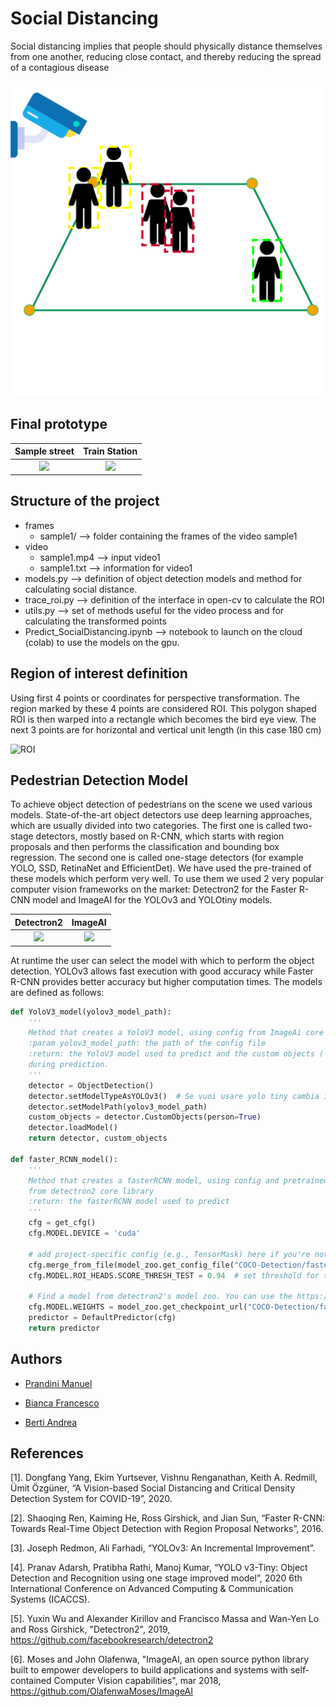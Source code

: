 # Social Distancing

Social distancing implies that people should physically distance themselves from one another, reducing close contact, and thereby reducing the spread of a contagious disease 

![Logo](https://github.com/ManuelPrandini/SocialDistancing/blob/master/img/logo.png)

## Final prototype

Sample street            |  Train Station
:-------------------------:|:-------------------------:
![](https://github.com/ManuelPrandini/SocialDistancing/blob/master/img/output_fasterRCNN_final_sample1.gif)  |  ![](https://github.com/ManuelPrandini/SocialDistancing/blob/master/img/output-fasterRCNN-final-sample52.gif)

## Structure of the project

- frames
  - sample1/ --> folder containing the frames of the video sample1
- video
  - sample1.mp4 --> input video1
  - sample1.txt --> information for video1
- models.py --> definition of object detection models and method for calculating social distance.
- trace_roi.py --> definition of the interface in open-cv to calculate the ROI 
- utils.py --> set of methods useful for the video process and for calculating the transformed points
- Predict_SocialDistancing.ipynb --> notebook to launch on the cloud (colab) to use the models on the gpu.

## Region of interest definition

Using first 4 points or coordinates for perspective transformation. The region marked by these 4 points are considered ROI. This polygon shaped ROI is then warped into a rectangle which becomes the bird eye view. The next 3 points are for horizontal and vertical unit length (in this case 180 cm)

![ROI](https://github.com/ManuelPrandini/SocialDistancing/blob/master/img/record_trace_ROI.gif)

## Pedestrian Detection Model

To achieve object detection of pedestrians on the scene we used various models. State-of-the-art object detectors use deep learning approaches, which are usually divided into two categories. The first one is called two-stage detectors, mostly based on R-CNN, which starts with region proposals and then performs the classification and bounding box regression. The second one is called one-stage detectors (for example YOLO, SSD, RetinaNet and EfficientDet). We have used the pre-trained of these models which perform very well. To use them we used 2 very popular computer vision frameworks on the market: Detectron2 for the Faster R-CNN model and ImageAI for the YOLOv3 and YOLOtiny models.

Detectron2            |  ImageAI
:-------------------------:|:-------------------------:
![](https://miro.medium.com/max/4000/0*VbMjGBHMC6GnDKUp.png)  |  ![](https://gitee.com/vincent_hice/ImageAI/raw/master/logo1.png)

At runtime the user can select the model with which to perform the object detection. YOLOv3 allows fast execution with good accuracy while Faster R-CNN provides better accuracy but higher computation times. The models are defined as follows:

```python
def YoloV3_model(yolov3_model_path):
    '''
    Method that creates a YoloV3 model, using config from ImageAi core library.
    :param yolov3_model_path: the path of the config file
    :return: the YoloV3 model used to predict and the custom objects ( only poeple) to pass to the model
    during prediction.
    '''
    detector = ObjectDetection()
    detector.setModelTypeAsYOLOv3()  # Se vuoi usare yolo tiny cambia il set model
    detector.setModelPath(yolov3_model_path)
    custom_objects = detector.CustomObjects(person=True)
    detector.loadModel()
    return detector, custom_objects
    
def faster_RCNN_model():
    '''
    Method that creates a fasterRCNN model, using config and pretrained weights
    from detectron2 core library
    :return: the fasterRCNN model used to predict
    '''
    cfg = get_cfg()
    cfg.MODEL.DEVICE = 'cuda'

    # add project-specific config (e.g., TensorMask) here if you're not running a model in detectron2's core library
    cfg.merge_from_file(model_zoo.get_config_file("COCO-Detection/faster_rcnn_R_50_C4_3x.yaml"))
    cfg.MODEL.ROI_HEADS.SCORE_THRESH_TEST = 0.94  # set threshold for this model

    # Find a model from detectron2's model zoo. You can use the https://dl.fbaipublicfiles... url as well
    cfg.MODEL.WEIGHTS = model_zoo.get_checkpoint_url("COCO-Detection/faster_rcnn_R_50_C4_3x.yaml")
    predictor = DefaultPredictor(cfg)
    return predictor
```

## Authors

- [Prandini Manuel](https://github.com/ManuelPrandini)

- [Bianca Francesco ](https://github.com/francescobianca)

- [Berti Andrea ](https://github.com/andreaberti)

## References

[1]. Dongfang Yang, Ekim Yurtsever, Vishnu Renganathan, Keith A. Redmill, Ümit Özgüner, “A Vision-based Social Distancing and Critical Density Detection System for COVID-19”, 2020.

[2]. Shaoqing Ren, Kaiming He, Ross Girshick, and Jian Sun, “Faster R-CNN: Towards Real-Time Object
Detection with Region Proposal Networks”, 2016.

[3]. Joseph Redmon, Ali Farhadi, “YOLOv3: An Incremental Improvement”.

[4]. Pranav Adarsh, Pratibha Rathi, Manoj Kumar, “YOLO v3-Tiny: Object Detection and Recognition using
one stage improved model”, 2020 6th International Conference on Advanced Computing & Communication Systems (ICACCS). 

[5]. Yuxin Wu and Alexander Kirillov and Francisco Massa and Wan-Yen Lo and Ross Girshick, "Detectron2", 2019, https://github.com/facebookresearch/detectron2

[6]. Moses and John Olafenwa, "ImageAI, an open source python library built to empower developers to build applications and systems  with self-contained Computer Vision capabilities", mar 2018, https://github.com/OlafenwaMoses/ImageAI
